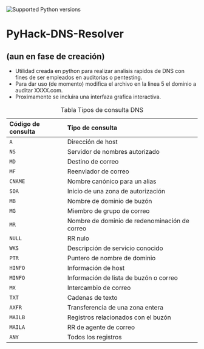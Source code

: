 ![Supported Python versions](https://img.shields.io/badge/python->v3.0-blue.svg)

# PyHack-DNS-Resolver

## (aun en fase de creación)

- Utilidad creada en python para realizar analisis rapidos de DNS con fines de ser empleados en auditorias o pentesting.
- Para dar uso (de momento) modifica el archivo en la linea 5 el dominio a auditar XXXX.com.
- Proximamente se incluira una interfaza grafica interactiva.

<table summary="" id="" class="defaultstyle bx--data-table"><caption class="bx--data-table-header"><span class="tablecap bx--data-table-header__title">Tabla Tipos de consulta DNS </span></caption><colgroup><col style="width:30.303030303030305%"><col style="width:69.6969696969697%"></colgroup><thead style="text-align:left;">
<tr>
<th id="d154260e217"><div class="bx--table-header-label">Código de consulta </div></th>
<th id="d154260e220"><div class="bx--table-header-label">Tipo de consulta </div></th>

</tr>

</thead>
<tbody>
<tr>
<td headers="d154260e217 "><code class="ph codeph">A</code></td>

<td headers="d154260e220 ">Dirección de host </td>

</tr>

<tr>
<td headers="d154260e217 "><code class="ph codeph">NS </code></td>

<td headers="d154260e220 ">Servidor de nombres autorizado </td>

</tr>

<tr>
<td headers="d154260e217 "><code class="ph codeph">MD </code></td>

<td headers="d154260e220 ">Destino de correo  </td>

</tr>

<tr>
<td headers="d154260e217 "><code class="ph codeph">MF </code></td>

<td headers="d154260e220 ">Reenviador de correo </td>

</tr>

<tr>
<td headers="d154260e217 "><code class="ph codeph">CNAME </code></td>

<td headers="d154260e220 ">Nombre canónico para un alias </td>

</tr>

<tr>
<td headers="d154260e217 "><code class="ph codeph">SOA </code></td>

<td headers="d154260e220 ">Inicio de una zona de autorización </td>

</tr>

<tr>
<td headers="d154260e217 "><code class="ph codeph">MB </code></td>

<td headers="d154260e220 ">Nombre de dominio de buzón </td>

</tr>

<tr>
<td headers="d154260e217 "><code class="ph codeph">MG </code></td>

<td headers="d154260e220 ">Miembro de grupo de correo </td>

</tr>

<tr>
<td headers="d154260e217 "><code class="ph codeph">MR </code></td>

<td headers="d154260e220 ">Nombre de dominio de redenominación de correo </td>

</tr>

<tr>
<td headers="d154260e217 "><code class="ph codeph">NULL </code></td>

<td headers="d154260e220 ">RR nulo </td>

</tr>

<tr>
<td headers="d154260e217 "><code class="ph codeph">WKS </code></td>

<td headers="d154260e220 ">Descripción de servicio conocido </td>

</tr>

<tr>
<td headers="d154260e217 "><code class="ph codeph">PTR </code></td>

<td headers="d154260e220 "> Puntero de nombre de dominio </td>

</tr>

<tr>
<td headers="d154260e217 "><code class="ph codeph">HINFO </code></td>

<td headers="d154260e220 ">Información de host </td>

</tr>

<tr>
<td headers="d154260e217 "><code class="ph codeph">MINFO </code></td>

<td headers="d154260e220 ">Información de lista de buzón o correo </td>

</tr>

<tr>
<td headers="d154260e217 "><code class="ph codeph">MX </code></td>

<td headers="d154260e220 ">Intercambio de correo </td>

</tr>

<tr>
<td headers="d154260e217 "><code class="ph codeph">TXT </code></td>

<td headers="d154260e220 "> Cadenas de texto </td>

</tr>

<tr>
<td headers="d154260e217 "><code class="ph codeph">AXFR </code></td>

<td headers="d154260e220 ">Transferencia de una zona entera </td>

</tr>

<tr>
<td headers="d154260e217 "><code class="ph codeph">MAILB </code></td>

<td headers="d154260e220 "> Registros relacionados con el buzón </td>

</tr>

<tr>
<td headers="d154260e217 "><code class="ph codeph">MAILA </code></td>

<td headers="d154260e220 ">RR de agente de correo </td>

</tr>

<tr>
<td headers="d154260e217 "><code class="ph codeph">ANY </code></td>

<td headers="d154260e220 ">Todos los registros </td>

</tr>

</tbody>
</table>
